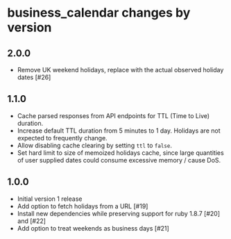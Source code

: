 # business_calendar changes by version

2.0.0
---------

- Remove UK weekend holidays, replace with the actual observed holiday dates [#26]

1.1.0
---------

- Cache parsed responses from API endpoints for TTL (Time to Live) duration.
- Increase default TTL duration from 5 minutes to 1 day.
  Holidays are not expected to frequently change.
- Allow disabling cache clearing by setting `ttl` to `false`.
- Set hard limit to size of memoized holidays cache,
  since large quantities of user supplied dates could consume excessive memory / cause DoS.

1.0.0
---------

- Initial version 1 release
- Add option to fetch holidays from a URL [#19]
- Install new dependencies while preserving support for ruby 1.8.7 [#20] and [#22]
- Add option to treat weekends as business days [#21]
